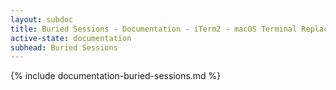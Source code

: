 ```yaml
---
layout: subdoc
title: Buried Sessions - Documentation - iTerm2 - macOS Terminal Replacement
active-state: documentation
subhead: Buried Sessions
---
```

{% include documentation-buried-sessions.md %}

